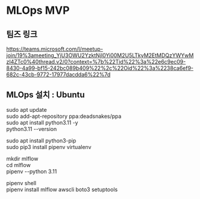 

# MLOps MVP

## 팀즈 링크
https://teams.microsoft.com/l/meetup-join/19%3ameeting_YjU3OWU2YzktNjI0Yi00M2U5LTkyM2EtMDQzYWYwMzI4ZTc0%40thread.v2/0?context=%7b%22Tid%22%3a%22e6c9ec09-8430-4a99-bf15-242bc089b409%22%2c%22Oid%22%3a%2238ca6ef9-682c-43cb-9772-17977dacdda6%22%7d

 
## MLOps 설치 : Ubuntu
sudo apt update   
sudo add-apt-repository ppa:deadsnakes/ppa    
sudo apt install python3.11 -y   
python3.11 --version   
  
sudo apt install python3-pip   
sudo pip3 install pipenv virtualenv  
  
mkdir mlflow  
cd mlflow  
pipenv --python 3.11  
  
pipenv shell   
pipenv install mlflow awscli boto3 setuptools  

